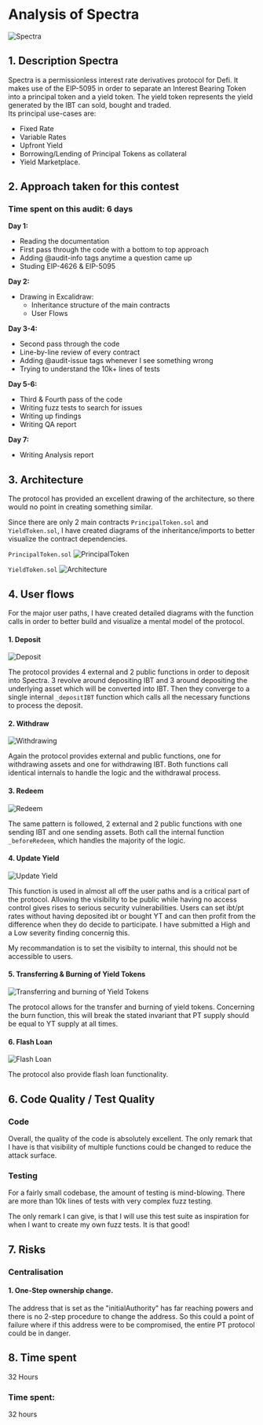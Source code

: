 # Analysis of Spectra

![Spectra](https://github.com/Kraelog/images/blob/bdc78556b0846c7eaa0eb17ed92fa7e5b6ad718b/Spectra.jpg)

## 1. Description Spectra

Spectra is a permissionless interest rate derivatives protocol for Defi. It makes use of the EIP-5095 in order to separate an Interest Bearing Token into a principal token and a yield token. The yield token represents the yield generated by the IBT can sold, bought and traded.  
Its principal use-cases are: 
- Fixed Rate
- Variable Rates
- Upfront Yield
- Borrowing/Lending of Principal Tokens as collateral
- Yield Marketplace. 

## 2. Approach taken for this contest

### Time spent on this audit: 6 days

**Day 1:**
 - Reading the documentation
 - First pass through the code with a bottom to top approach
 - Adding @audit-info tags anytime a question came up
 - Studing EIP-4626 & EIP-5095

**Day 2:**
 - Drawing in Excalidraw:
   - Inheritance structure of the main contracts
   - User Flows 

**Day 3-4:**
 - Second pass through the code
 - Line-by-line review of every contract
 - Adding @audit-issue tags whenever I see something wrong
 - Trying to understand the 10k+ lines of tests

**Day 5-6:**
  - Third & Fourth pass of the code
  - Writing fuzz tests to search for issues
  - Writing up findings
  - Writing QA report
    
**Day 7:**
  - Writing Analysis report

## 3. Architecture

The protocol has provided an excellent drawing of the architecture, so there would no point in creating something similar. 

Since there are only 2 main contracts `PrincipalToken.sol` and `YieldToken.sol`, I have created diagrams of the inheritance/imports to better visualize the contract dependencies.  

`PrincipalToken.sol`
![PrincipalToken](https://github.com/Kraelog/images/blob/bdc78556b0846c7eaa0eb17ed92fa7e5b6ad718b/InheritancePT.png)

`YieldToken.sol`
![Architecture](https://github.com/Kraelog/images/blob/bdc78556b0846c7eaa0eb17ed92fa7e5b6ad718b/InheritanceYT.png)


## 4. User flows

For the major user paths, I have created detailed diagrams with the function calls in order to better build and visualize a mental model of the protocol. 

#### 1. Deposit 

  ![Deposit](https://github.com/Kraelog/images/blob/bdc78556b0846c7eaa0eb17ed92fa7e5b6ad718b/UserFlow_Deposit.png)

The protocol provides 4 external and 2 public functions in order to deposit into Spectra. 3 revolve around depositing IBT and 3 around depositing the underlying asset which will be converted into IBT. Then they converge to a single internal `_depositIBT` function which calls all the necessary functions to process the deposit.   

#### 2. Withdraw 

   ![Withdrawing](https://github.com/Kraelog/images/blob/bdc78556b0846c7eaa0eb17ed92fa7e5b6ad718b/UserFlow_Withdraw.png)
   
Again the protocol provides external and public functions, one for withdrawing assets and one for withdrawing IBT. Both functions call identical internals to handle the logic and the withdrawal process.  

#### 3. Redeem  

  ![Redeem](https://github.com/Kraelog/images/blob/bdc78556b0846c7eaa0eb17ed92fa7e5b6ad718b/UserFlow_Redeem.png)

The same pattern is followed, 2 external and 2 public functions with one sending IBT and one sending assets. Both call the internal function `_beforeRedeem`, which handles the majority of the logic.  

#### 4. Update Yield  

  ![Update Yield](https://github.com/Kraelog/images/blob/bdc78556b0846c7eaa0eb17ed92fa7e5b6ad718b/UserFlow_UpdateYield.png)
   
This function is used in almost all off the user paths and is a critical part of the protocol. Allowing the visibility to be public while having no access control gives rises to serious security vulnerabilities. Users can set ibt/pt rates without having deposited ibt or bought YT and can then profit from the difference when they do decide to participate. I have submitted a High and a Low severity finding concernig this. 

My recommandation is to set the visibilty to internal, this should not be accessible to users. 

#### 5. Transferring & Burning of Yield Tokens
  ![Transferring and burning of Yield Tokens](https://github.com/Kraelog/images/blob/bdc78556b0846c7eaa0eb17ed92fa7e5b6ad718b/UserFlow_YT.png)

The protocol allows for the transfer and burning of yield tokens. Concerning the burn function, this will break the stated invariant that PT supply should be equal to YT supply at all times.

#### 6. Flash Loan  
  ![Flash Loan](https://github.com/Kraelog/images/blob/bdc78556b0846c7eaa0eb17ed92fa7e5b6ad718b/UserFlow_FlashLoan.png)

The protocol also provide flash loan functionality. 

## 6. Code Quality / Test Quality

### Code

Overall, the quality of the code is absolutely excellent. The only remark that I have is that visibility of multiple functions could be changed to reduce the attack surface. 

### Testing

For a fairly small codebase, the amount of testing is mind-blowing. There are more than 10k lines of tests with very complex fuzz testing. 

The only remark I can give, is that I will use this test suite as inspiration for when I want to create my own fuzz tests. It is that good!

## 7. Risks

### Centralisation
 
#### 1. One-Step ownership change.

The address that is set as the "initialAuthority" has far reaching powers and there is no 2-step procedure to change the address. So this could a point of failure where if this address were to be compromised, the entire PT protocol could be in danger.  

## 8. Time spent

32 Hours


### Time spent:
32 hours